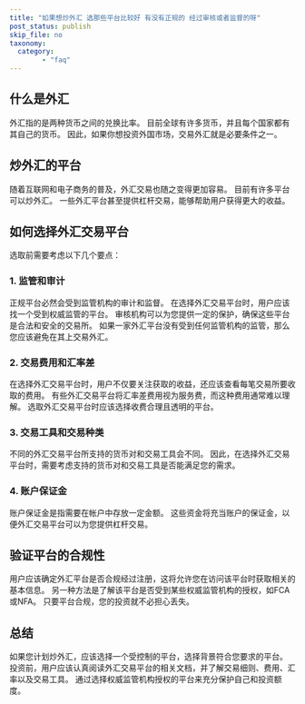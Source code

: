 ```yaml
---
title: "如果想炒外汇 选那些平台比较好 有没有正规的 经过审核或者监督的呀"
post_status: publish
skip_file: no
taxonomy:
  category:
        - "faq"
---
```


## 什么是外汇

外汇指的是两种货币之间的兑换比率。 目前全球有许多货币，并且每个国家都有其自己的货币。 因此，如果你想投资外国市场，交易外汇就是必要条件之一。

## 炒外汇的平台

随着互联网和电子商务的普及，外汇交易也随之变得更加容易。 目前有许多平台可以炒外汇。 一些外汇平台甚至提供杠杆交易，能够帮助用户获得更大的收益。

## 如何选择外汇交易平台

选取前需要考虑以下几个要点：

### 1\. 监管和审计

正规平台必然会受到监管机构的审计和监督。 在选择外汇交易平台时，用户应该找一个受到权威监管的平台。 审核机构可以为您提供一定的保护，确保这些平台是合法和安全的交易所。 如果一家外汇平台没有受到任何监管机构的监管，那么您应该避免在其上交易外汇。

### 2\. 交易费用和汇率差

在选择外汇交易平台时，用户不仅要关注获取的收益，还应该查看每笔交易所要收取的费用。 有些外汇交易平台将汇率差费用视为服务费，而这种费用通常难以理解。 选取外汇交易平台时应该选择收费合理且透明的平台。

### 3\. 交易工具和交易种类

不同的外汇交易平台所支持的货币对和交易工具会不同。 因此，在选择外汇交易平台时，需要考虑支持的货币对和交易工具是否能满足您的需求。

### 4\. 账户保证金

账户保证金是指需要在帐户中存放一定金额。 这些资金将充当账户的保证金，以便外汇交易平台可以为您提供杠杆交易。

## 验证平台的合规性

用户应该确定外汇平台是否合规经过注册，这将允许您在访问该平台时获取相关的基本信息。 另一种方法是了解该平台是否受到某些权威监管机构的授权，如FCA或NFA。 只要平台合规，您的投资就不必担心丢失。

## 总结

如果您计划炒外汇，应该选择一个受控制的平台，选择背景符合您要求的平台。 投资前，用户应该认真阅读外汇交易平台的相关文档，并了解交易细则、费用、汇率以及交易工具。 通过选择权威监管机构授权的平台来充分保护自己和投资额度。

